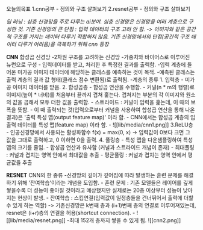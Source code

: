 오늘의목표
1.cnn공부 - 정의와 구조 살펴보기
2.resnet공부 - 정의와 구조 살펴보기

*딥 러닝 : 심층 신경망을 주로 다루는 ai분야. 심층 신경망은 신경망을 여러 계층으로 구성한 것.*
*기존 신경망의 큰 단점 : 입력 데이터의 구조 고려 안 함. -> 이미지와 같은 공간적 구조를 가지는 데이터 다루기 적합하지 않음.*
*기존 신경망에서의 단점(공간적 구조 데이터 다루기 어려움)을 극복하기 위해 cnn 등장*

**CNN**
합성곱 신경망
-2차원 구조를 고려하는 신경망
-가중치와 바이어스로 이루어진 뉴런으로 구성
	- 입력데이터를 받고, 처리한 후 특정한 결과를 출력함.
-입력 계층에 들어온 미가공 이미지 데이터에 해당하는 클래스를 예측하는 것이 목적.
	-예측된 클래스는 출력 계층의 결과 값 형태(클래스 점수 변환됨)로 출력됨.
-계층의 종류
	1. 입력층
		- 미가공 이미지 데이터를 받음.
	2. 합성곱층
		- 합성곱 연산을 수행함.
		- 커널(n * m의 행렬)로 이미지(높이 * 너비)를 처음부터 끝까지 겹쳐 훑는다. 겹쳐지는 부분의 각 이미지와 원소의 값을 곱해서 모두 더한 값을 출력함.
		- 스트라이드 : 커널이 입력을 훑는데, 이 때의 보폭을 뜻함.
		- 이 때 출력되는 것(입력으로부터 커널을 사용하여 합성곱 연산을 통해 나온 결과)은 '출력 특성 맵(output feature map)' 이라 함.
		- CNN에서는 합성곱 계층의 입출력 데이터를 특성 맵(feature map) 이라 함.
		- ![[lib/media/cnn1.png]]
	3.ReLU층
		- 인공신경망에서 사용되는 활성화함수 f(x) = max(0, x) -> 입력값이 0보다 크면 그 값을 그대로 출력하고, 0 이하면 0을 출력.
	4. 풀링층
		- 특성 맵을 다운샘플링하여 특성 맵의 크기를 줄임.
		- 합성곱 연산과 유사함 (커널과 스트라이드 개념이 존재)
		- 최대풀링 : 커널과 겹치는 영역 안에서 최대값을 추출
		- 평균풀링 : 커널과 겹치는 영역 안에서 평균값을 추출


**RESNET**
CNN의 한 종류
-신경망의 깊이가 깊어짐에 따라 발생하는 훈련 문제를 해결하기 위해 '잔여학습'이라는 개념을 도입함.
	- 훈련 문제 : 기존 모델들은 레이어를 깊게 쌓을수록 더 성능이 좋아질 것이라고 예상했지만 실제로는 20층 이상부터 성능이 낮아지는 현상이 발생.
	- 잔여학습 : 스킵연결(입력값이 일정층들을 건너뛰어서 출력에 더할 수 있게 하는 역할) -> 기존신경망은 k번째 층과 (i+1)번째 층의 연결로 이루어져있는데, resnet은 (i+r)층의 연결을 허용(shortcut connection).
	- ![[lib/media/resnet.png]]
-최대 152개 층까지 쌓을 수 있게 됨.
![[cnn2.png]]